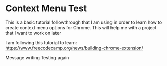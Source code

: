 # Context Menu Test

This is a basic tutorial followthrough that I am using in order to learn how to create context menu options for Chrome. This will help me with a project that I want to work on later

I am following this tutorial to learn: https://www.freecodecamp.org/news/building-chrome-extension/

Message writing
Testing again